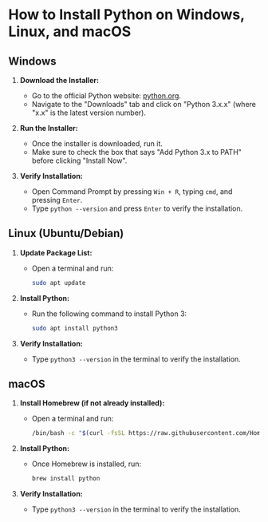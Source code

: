 # How to Install Python on Windows, Linux, and macOS

## Windows

1. **Download the Installer:**
   - Go to the official Python website: [python.org](https://www.python.org/).
   - Navigate to the "Downloads" tab and click on "Python 3.x.x" (where "x.x" is the latest version number).

2. **Run the Installer:**
   - Once the installer is downloaded, run it.
   - Make sure to check the box that says "Add Python 3.x to PATH" before clicking "Install Now".

3. **Verify Installation:**
   - Open Command Prompt by pressing `Win + R`, typing `cmd`, and pressing `Enter`.
   - Type `python --version` and press `Enter` to verify the installation.

## Linux (Ubuntu/Debian)

1. **Update Package List:**
   - Open a terminal and run:
     ```bash
     sudo apt update
     ```

2. **Install Python:**
   - Run the following command to install Python 3:
     ```bash
     sudo apt install python3
     ```

3. **Verify Installation:**
   - Type `python3 --version` in the terminal to verify the installation.

## macOS

1. **Install Homebrew (if not already installed):**
   - Open a terminal and run:
     ```bash
     /bin/bash -c "$(curl -fsSL https://raw.githubusercontent.com/Homebrew/install/HEAD/install.sh)"
     ```

2. **Install Python:**
   - Once Homebrew is installed, run:
     ```bash
     brew install python
     ```

3. **Verify Installation:**
   - Type `python3 --version` in the terminal to verify the installation.